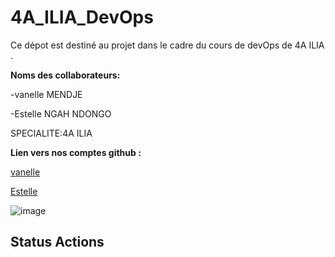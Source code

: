 # 4A_ILIA_DevOps
Ce dépot est destiné au projet dans le cadre du cours de devOps de 4A ILIA   .

**Noms des collaborateurs:**

-vanelle MENDJE

-Estelle NGAH NDONGO

SPECIALITE:4A ILIA

**Lien vers nos comptes github :**

[vanelle](https://github.com/MENDJEV/)

[Estelle](https://github.com/estelleNdongo/)

![image](https://www.google.com/url?sa=i&url=https%3A%2F%2Ffr.freepik.com%2Fphotos-vecteurs-libre%2Fdevops&psig=AOvVaw0fXmfLvmxwQL0ZoYMNiusG&ust=1761307212509000&source=images&cd=vfe&opi=89978449&ved=0CBUQjRxqFwoTCOCd6-eiupADFQAAAAAdAAAAABAK)

## Status Actions


